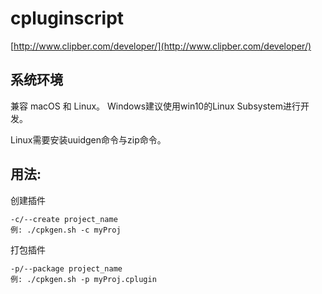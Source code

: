 # cpluginscript


[http://www.clipber.com/developer/](http://www.clipber.com/developer/)


## 系统环境

兼容 macOS 和 Linux。
Windows建议使用win10的Linux Subsystem进行开发。 

Linux需要安装uuidgen命令与zip命令。 

## 用法: 


创建插件
````
-c/--create project_name
例: ./cpkgen.sh -c myProj
````


打包插件
````
-p/--package project_name
例: ./cpkgen.sh -p myProj.cplugin
````
